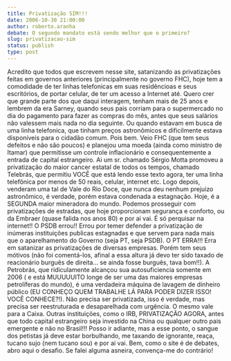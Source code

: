 ```yaml
---
title: Privatização SIM!!!
date: 2006-10-30 21:00:00
author: roberto.aranha
debate: O segundo mandato está sendo melhor que o primeiro?
slug: privatizacao-sim
status: publish 
type: post
---
```


Acredito que todos que escrevem nesse site, satanizando as privatizações feitas em governos anteriores (principalmente no governo FHC), hoje tem a comodidade de ter linhas telefonicas em suas residêncioas e seus escritórios, de portar celular, de ter um acesso a Internet até.
Quero crer que grande parte dos que daqui interagem, tenham mais de 25 anos e lembrem da era Sarney, quando seus pais corriam para o supermercado no dia do pagamento para fazer as compras do mês, antes que seus salários não valessem mais nada no dia seguinte. Ou quando estavam em busca de uma linha telefonica, que tinham preços astronômicos e dificilmente estava disponíveis para o cidadão comum.
Pois bem. Veio FHC (que tem seus defeitos e não são poucos) e planejou uma moeda (ainda como ministro de Itamar) que permitisse um controle inflacionário e consequentemente a entrada de capital estrangeiro. Ai um sr. chamado Sérgio Motta promoveu a privatização do maior cancer estatal de todos os tempos, chamado Telebrás, que permitiu VOCÊ que está lendo esse texto agora, ter uma linha telefônica por menos de 50 reais, celular, internet etc.
Logo depois, venderam uma tal de Vale do Rio Doce, que nunca deu nenhum prejuizo astronômico, é verdade, porém estava condenada a estagnação. Hoje, é a SEGUNDA maior mineradora do mundo.
Podemos prosseguir com privatizações de estradas, que hoje proporcionam segurança e conforto, ou da Embraer (quase falida nos anos 80) e por ai vai. É só perquisar na internet!!
O PSDB errou!! Errou por temer defender a privatização de inúmeras instituições publicas estagnadas e que servem para nada mais que o aparelhamento do Governo (seja PT, seja PSDB). O PT ERRA!!! Erra em satanizar as privatizações de diversas empresas. Porém tem seus mótivos (não foi comentá-los, afinal a essa altura já devo ter sido taxado de reacionário burguês de direita... se ainda fosse burguês, tava bom!!).
A Petrobrás, que ridiculamente alcançou sua autosuficiencia somente em 2006 ( e está MUUUUUITO longe de ser uma das maiores empresas petrolíferas do mundo), é uma verdadeira máquina de lavagem de dinheiro público (EU CONHEÇO QUEM TRABALHE LÁ PARA PODER DIZER ISSO! VOCÊ CONHECE?!). Não precisa ser privatizada, isso é verdade, mas precisa ser reestruturada e desaparelhada com urgência. O mesmo vale para a Caixa. Outras instituições, como o IRB, PRIVATIZAÇÃO AGORA, antes que todo capital estrangeiro seja investido na China ou qualquer outro pais emergente e não no Brasil!!! 
Posso ir adiante, mas a esse ponto, o sangue dos petistas já deve estar borbulhando, me taxando de ignorante, reaça, tucano sujo (nem tucano sou) e por ai vai. Bem, como o site é de debates, abro aqui o desafio. Se falei alguma asneira, convença-me do contrário!
